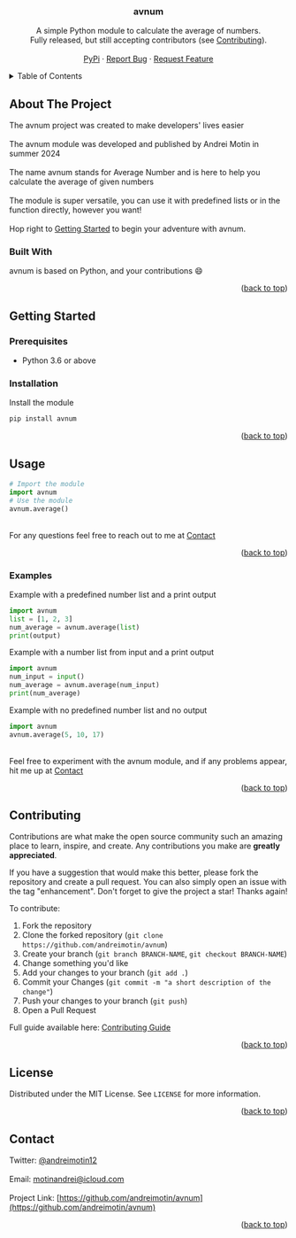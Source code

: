 <div align="center">
  </a>
  <h3 align="center">avnum</h3>
  <p align="center">
    A simple Python module to calculate the average of numbers.
    <br />
    Fully released, but still accepting contributors (see <a href="#contributing">Contributing</a>).
    <br />
    <br />
    <a href="https://pypi.org/project/avnum/">PyPi</a>
    ·
    <a href="https://github.com/andreimotin/avnum/issues/new?labels=bug&template=bug-report---.md">Report Bug</a>
    ·
    <a href="https://github.com/andreimotin/avnum/issues/new?labels=enhancement&template=feature-request---.md">Request Feature</a>
  </p>
</div>



<!-- TABLE OF CONTENTS -->
<details>
  <summary>Table of Contents</summary>
  <ol>
    <li>
      <a href="#about-the-project">About The Project</a>
      <ul>
        <li><a href="#built-with">Built With</a></li>
      </ul>
    </li>
    <li>
      <a href="#getting-started">Getting Started</a>
      <ul>
        <li><a href="#prerequisites">Prerequisites</a></li>
        <li><a href="#installation">Installation</a></li>
      </ul>
    </li>
    <li><a href="#usage">Usage</a></li>
    <li><a href="#examples">Examples</a></li>
    <li><a href="#roadmap">Roadmap</a></li>
    <li><a href="#contributing">Contributing</a></li>
    <li><a href="#license">License</a></li>
    <li><a href="#contact">Contact</a></li>
    <li><a href="#acknowledgments">Acknowledgments</a></li>
  </ol>
</details>



<!-- ABOUT THE PROJECT -->
## About The Project

The avnum project was created to make developers' lives easier
<br/>
<br/>
The avnum module was developed and published by Andrei Motin in summer 2024
<br/>
<br/>
The name avnum stands for Average Number and is here to help you calculate the average of given numbers
<br/>
<br/>
The module is super versatile, you can use it with predefined lists or in the function directly, however you want!
<br/>
<br/>
Hop right to <a href="#getting-started">Getting Started</a> to begin your adventure with avnum.



### Built With

avnum is based on Python, and your contributions :smile:
<p align="right">(<a href="#readme-top">back to top</a>)</p>

<!-- GETTING STARTED -->
## Getting Started

### Prerequisites

* Python 3.6 or above

### Installation

Install the module
   ```sh
   pip install avnum
   ```
<p align="right">(<a href="#readme-top">back to top</a>)</p>

<!-- USAGE EXAMPLES -->
## Usage

```python
# Import the module
import avnum
# Use the module
avnum.average()
```
<br/>
For any questions feel free to reach out to me at <a href="#contact">Contact</a>

<p align="right">(<a href="#readme-top">back to top</a>)</p>

### Examples

Example with a predefined number list and a print output
```python
import avnum
list = [1, 2, 3]
num_average = avnum.average(list)
print(output)
```

Example with a number list from input and a print output
```python
import avnum
num_input = input()
num_average = avnum.average(num_input)
print(num_average)
```

Example with no predefined number list and no output
```python
import avnum
avnum.average(5, 10, 17)
```
<br/>
Feel free to experiment with the avnum module, and if any problems appear, hit me up at <a href="#contact">Contact</a>

<p align="right">(<a href="#readme-top">back to top</a>)</p>



<!-- CONTRIBUTING -->
## Contributing

Contributions are what make the open source community such an amazing place to learn, inspire, and create. Any contributions you make are **greatly appreciated**.

If you have a suggestion that would make this better, please fork the repository and create a pull request. You can also simply open an issue with the tag "enhancement".
Don't forget to give the project a star! Thanks again!

To contribute:
1. Fork the repository
2. Clone the forked repository (`git clone https://github.com/andreimotin/avnum`)
3. Create your branch (`git branch BRANCH-NAME`, `git checkout BRANCH-NAME`)
4. Change something you'd like
5. Add your changes to your branch (`git add .`)
6. Commit your Changes (`git commit -m "a short description of the change"`)
7. Push your changes to your branch (`git push`)
8. Open a Pull Request

Full guide available here: [Contributing Guide](https://docs.github.com/en/get-started/exploring-projects-on-github/contributing-to-a-project)

<p align="right">(<a href="#readme-top">back to top</a>)</p>



<!-- LICENSE -->
## License

Distributed under the MIT License. See `LICENSE` for more information.

<p align="right">(<a href="#readme-top">back to top</a>)</p>



<!-- CONTACT -->
## Contact

Twitter: [@andreimotin12](https://twitter.com/andreimotin12)
<br/>
<br/>
Email: motinandrei@icloud.com
<br/>
<br/>
Project Link: [https://github.com/andreimotin/avnum](https://github.com/andreimotin/avnum)

<p align="right">(<a href="#readme-top">back to top</a>)</p>
